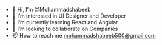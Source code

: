 - 👋 Hi, I’m @Mohammadshabeeb
- 👀 I’m interested in UI Designer and Developer
- 🌱 I’m currently learning React and Angular
- 💞️ I’m looking to collaborate on Companies
- 📫 How to reach me mohammadshabeeb500@gmail.com

